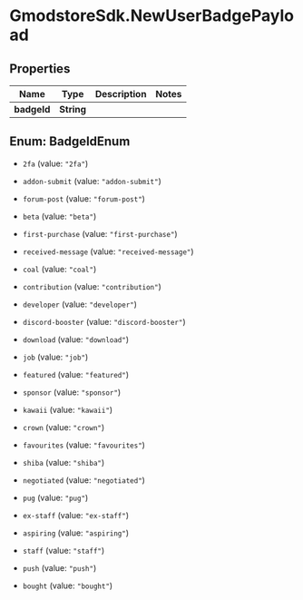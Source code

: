 # GmodstoreSdk.NewUserBadgePayload

## Properties

Name | Type | Description | Notes
------------ | ------------- | ------------- | -------------
**badgeId** | **String** |  | 



## Enum: BadgeIdEnum


* `2fa` (value: `"2fa"`)

* `addon-submit` (value: `"addon-submit"`)

* `forum-post` (value: `"forum-post"`)

* `beta` (value: `"beta"`)

* `first-purchase` (value: `"first-purchase"`)

* `received-message` (value: `"received-message"`)

* `coal` (value: `"coal"`)

* `contribution` (value: `"contribution"`)

* `developer` (value: `"developer"`)

* `discord-booster` (value: `"discord-booster"`)

* `download` (value: `"download"`)

* `job` (value: `"job"`)

* `featured` (value: `"featured"`)

* `sponsor` (value: `"sponsor"`)

* `kawaii` (value: `"kawaii"`)

* `crown` (value: `"crown"`)

* `favourites` (value: `"favourites"`)

* `shiba` (value: `"shiba"`)

* `negotiated` (value: `"negotiated"`)

* `pug` (value: `"pug"`)

* `ex-staff` (value: `"ex-staff"`)

* `aspiring` (value: `"aspiring"`)

* `staff` (value: `"staff"`)

* `push` (value: `"push"`)

* `bought` (value: `"bought"`)




